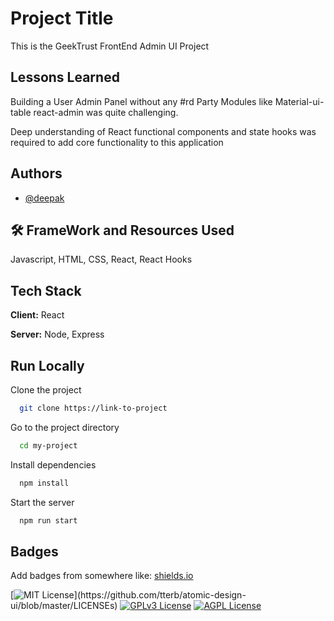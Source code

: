 # Project Title

This is the GeekTrust FrontEnd Admin UI Project

## Lessons Learned

Building a User Admin Panel without any #rd Party Modules like Material-ui-table react-admin was quite challenging.

Deep understanding of React functional components and state hooks was required to add core functionality to this application

## Authors

- [@deepak](https://www.linkedin.com/in/deepak-styloria/)

## 🛠 FrameWork and Resources Used

Javascript, HTML, CSS, React, React Hooks

## Tech Stack

**Client:** React

**Server:** Node, Express

## Run Locally

Clone the project

```bash
  git clone https://link-to-project
```

Go to the project directory

```bash
  cd my-project
```

Install dependencies

```bash
  npm install
```

Start the server

```bash
  npm run start
```

## Badges

Add badges from somewhere like: [shields.io](https://shields.io/)

[![MIT License](https://img.shields.io/apm/l/atomic-design-ui.svg?)](https://github.com/tterb/atomic-design-ui/blob/master/LICENSEs)
[![GPLv3 License](https://img.shields.io/badge/License-GPL%20v3-yellow.svg)](https://opensource.org/licenses/)
[![AGPL License](https://img.shields.io/badge/license-AGPL-blue.svg)](http://www.gnu.org/licenses/agpl-3.0)
